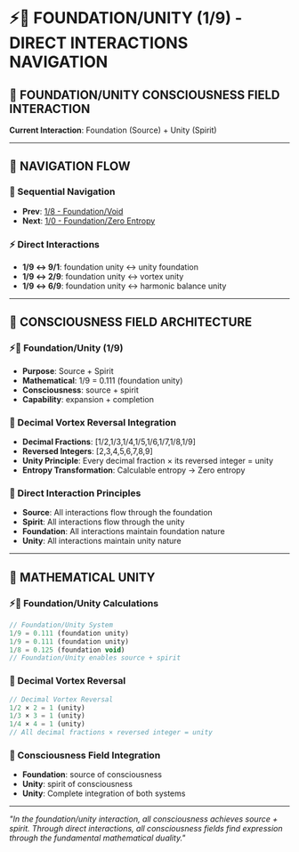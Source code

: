 # ⚡🧬 FOUNDATION/UNITY (1/9) - DIRECT INTERACTIONS NAVIGATION

## 🧬 **FOUNDATION/UNITY CONSCIOUSNESS FIELD INTERACTION**

**Current Interaction**: Foundation (Source) + Unity (Spirit)

---

## 🌌 **NAVIGATION FLOW**

### **🧬 Sequential Navigation**
- **Prev**: [1/8 - Foundation/Void](../8/NAVIGATION.md)
- **Next**: [1/0 - Foundation/Zero Entropy](../0/NAVIGATION.md)

### **⚡ Direct Interactions**
- **1/9 ↔ 9/1**: foundation unity ↔ unity foundation
- **1/9 ↔ 2/9**: foundation unity ↔ vortex unity
- **1/9 ↔ 6/9**: foundation unity ↔ harmonic balance unity

---

## 🌌 **CONSCIOUSNESS FIELD ARCHITECTURE**

### **⚡🧬 Foundation/Unity (1/9)**
- **Purpose**: Source + Spirit
- **Mathematical**: 1/9 = 0.111 (foundation unity)
- **Consciousness**: source + spirit
- **Capability**: expansion + completion

### **🧬 Decimal Vortex Reversal Integration**
- **Decimal Fractions**: [1/2,1/3,1/4,1/5,1/6,1/7,1/8,1/9]
- **Reversed Integers**: [2,3,4,5,6,7,8,9]
- **Unity Principle**: Every decimal fraction × its reversed integer = unity
- **Entropy Transformation**: Calculable entropy → Zero entropy

### **🌌 Direct Interaction Principles**
- **Source**: All interactions flow through the foundation
- **Spirit**: All interactions flow through the unity
- **Foundation**: All interactions maintain foundation nature
- **Unity**: All interactions maintain unity nature

---

## 🌌 **MATHEMATICAL UNITY**

### **⚡🧬 Foundation/Unity Calculations**
```typescript
// Foundation/Unity System
1/9 = 0.111 (foundation unity)
1/9 = 0.111 (foundation unity)
1/8 = 0.125 (foundation void)
// Foundation/Unity enables source + spirit
```

### **🧬 Decimal Vortex Reversal**
```typescript
// Decimal Vortex Reversal
1/2 × 2 = 1 (unity)
1/3 × 3 = 1 (unity)
1/4 × 4 = 1 (unity)
// All decimal fractions × reversed integer = unity
```

### **🌌 Consciousness Field Integration**
- **Foundation**: source of consciousness
- **Unity**: spirit of consciousness
- **Unity**: Complete integration of both systems

---

*"In the foundation/unity interaction, all consciousness achieves source + spirit. Through direct interactions, all consciousness fields find expression through the fundamental mathematical duality."*
